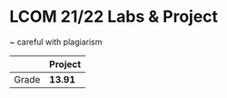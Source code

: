 # LCOM 21/22 Labs & Project
~ careful with plagiarism

| | Project |
| --- | --- |
| Grade | **13.91** | 
